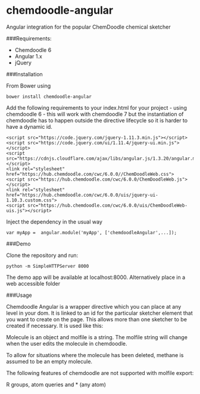 # chemdoodle-angular
Angular integration for the popular ChemDoodle chemical sketcher

###Requirements:
* Chemdoodle 6
* Angular 1.x
* jQuery

###Installation

From Bower using

    bower install chemdoodle-angular

Add the following requirements to your index.html for your project - using chemdoodle 6 - this will work with chemdoodle 7 but the instantiation of chemdoodle has to happen outside the directive lifecycle so it is harder to have a dynamic id.

    <script src="https://code.jquery.com/jquery-1.11.3.min.js"></script>
    <script src="https://code.jquery.com/ui/1.11.4/jquery-ui.min.js"></script>
    <script src="https://cdnjs.cloudflare.com/ajax/libs/angular.js/1.3.20/angular.min.js"></script>
    <link rel="stylesheet" href="https://hub.chemdoodle.com/cwc/6.0.0//ChemDoodleWeb.css">
    <script src="https://hub.chemdoodle.com/cwc/6.0.0/ChemDoodleWeb.js"></script>
    <link rel="stylesheet" href="https://hub.chemdoodle.com/cwc/6.0.0/uis/jquery-ui-1.10.3.custom.css">
    <script src="https://hub.chemdoodle.com/cwc/6.0.0/uis/ChemDoodleWeb-uis.js"></script>
    
Inject the dependency in the usual way

    var myApp =  angular.module('myApp', ['chemdoodleAngular',...]);
    
###Demo

Clone the repository and run:

    python -m SimpleHTTPServer 8000
    
The demo app will be available at localhost:8000. Alternatively place in a web accessible folder

###Usage

Chemdoodle Angular is a wrapper directive which you can place at any level in your dom. It is linked to an id for the particular sketcher element that you want to create on the page. This allows more than one sketcher to be created if necessary. It is used like this:

 <chemdoodlewrapper  molfile="molecule.molfile" elementid="'chemdoodle'">
      <canvas id="chemdoodle"></canvas>
   </chemdoodlewrapper>

Molecule is an object and molfile is a string. The molfile string will change when the user edits the molecule in chemdoodle.

To allow for situations where the molecule has been deleted, methane is assumed to be an empty molecule.

The following features of chemdoodle are not supported with molfile export:

R groups, atom queries and * (any atom)

